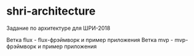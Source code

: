 # shri-architecture
Задание по архитектуре для ШРИ-2018

Ветка flux - flux-фрэймворк и пример приложения
Ветка mvp - mvp-фрэймворк и пример приложения
